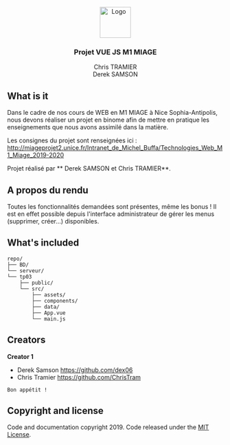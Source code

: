 <p align="center">
  <a href="https://example.com/">
    <img src="https://via.placeholder.com/72" alt="Logo" width=72 height=72>
  </a>

  <h3 align="center">Projet VUE JS M1 MIAGE</h3>

  <p align="center">
    Chris TRAMIER
    <br>
    Derek SAMSON
    <br>
  </p>
</p>

## What is it

Dans le cadre de nos cours de WEB en M1 MIAGE à Nice Sophia-Antipolis, nous devons réaliser un projet en binome afin de mettre en pratique les enseignements que nous avons assimilé dans la matière.

Les consignes du projet sont renseignées ici : http://miageprojet2.unice.fr/Intranet_de_Michel_Buffa/Technologies_Web_M1_Miage_2019-2020

Projet réalisé par ** Derek SAMSON et Chris TRAMIER**.

## A propos du rendu

Toutes les fonctionnalités demandées sont présentes, même les bonus ! Il est en effet possible depuis l'interface administrateur de gérer les menus (supprimer, créer...) disponibles. 


## What's included



```text
repo/
├── BD/
└── serveur/
└── tp03
    ├── public/
    └── src/
        ├── assets/
        ├── components/
        ├── data/
        ├── App.vue
        └── main.js
```

## Creators

**Creator 1**

- Derek Samson <https://github.com/dex06>
- Chris Tramier https://github.com/ChrisTram

`Bon appétit !`


## Copyright and license

Code and documentation copyright 2019. Code released under the [MIT License](https://reponame/blob/master/LICENSE).

